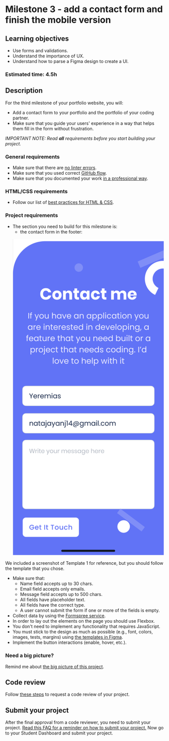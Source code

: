 # Milestone 3 - add a contact form and finish the mobile version

## Learning objectives

- Use forms and validations.
- Understand the importance of UX.
- Understand how to parse a Figma design to create a UI.

### Estimated time: 4.5h

## Description

For the third milestone of your portfolio website, you will:

- Add a contact form to your portfolio and the portfolio of your coding partner.
- Make sure that you guide your users' experience in a way that helps them fill in the form without frustration.

*IMPORTANT NOTE: Read **all** requirements before you start building your project.*

### General requirements

- Make sure that there are [no linter errors](https://github.com/microverseinc/linters-config).
- Make sure that you used correct [GitHub flow](https://github.com/microverseinc/curriculum-transversal-skills/blob/main/git-github/articles/github_flow.md).
- Make sure that you documented your work [in a professional way](https://github.com/microverseinc/curriculum-transversal-skills/blob/main/documentation/articles/professional_repo_rules.md).

### HTML/CSS requirements

- Follow our list of [best practices for HTML & CSS](https://github.com/microverseinc/curriculum-html-css/blob/main/articles/html_css_best_practices.md).

### Project requirements

- The section you need to build for this milestone is: 
    - the contact form in the footer:
    <p align="center">
     <img src="./images/m3_contact_form/contact_form.png" alt="Form" />
    </p>
We included a screenshot of Template 1 for reference, but you should follow the template that you chose.
- Make sure that:
    - Name field accepts up to 30 chars.
    - Email field accepts only emails.
    - Message field accepts up to 500 chars.
    - All fields have placeholder text.
    - All fields have the correct type.
    - A user cannot submit the form if one or more of the fields is empty.
- Collect data by using the [Formspree service](https://formspree.io/html).
- In order to lay out the elements on the page you should use Flexbox.
- You don't need to implement any functionality that requires JavaScript.
- You must stick to the design as much as possible (e.g., font, colors, images, tests, margins) using [the templates in Figma](https://www.figma.com/file/l7SqJ3ZfkAKih9sFxvWSR4/Microverse-Student-Project-1?node-id=0%3A1).
- Implement the button interactions (enable, hover, etc.).

### Need a big picture?

Remind me about [the big picture of this project](./sneak_peek.md).

## Code review

Follow [these steps](https://github.com/microverseinc/curriculum-transversal-skills/blob/main/code-review/articles/how_to_ask_for_a_code_review.md) to request a code review of your project.

## Submit your project

After the final approval from a code reviewer, you need to submit your project.
[Read this FAQ for a reminder on how to submit your project.](https://microverse.zendesk.com/hc/en-us/articles/360061344234)
Now go to your Student Dashboard and submit your project.

 
